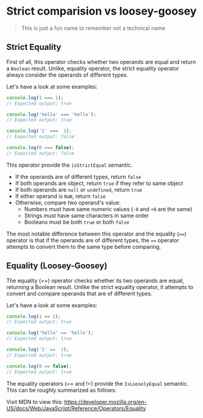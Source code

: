 # Strict comparision vs loosey-goosey 
> This is just a fun name to remember not a technical name
## Strict Equality
First of all, this operator checks whether two operands are equal and return a `Boolean` result. Unlike, equality operator, the strict equality operator always consider the operands of different types.

Let's have a look at some examples:
```javascript
console.log(1 === 1);
// Expected output: true

console.log('hello' === 'hello');
// Expected output: true

console.log('1' ===  1);
// Expected output: false

console.log(0 === false);
// Expected output: false
```

This operator provide the `isStrictEqual` semantic.
- If the operands are of different types, return `false`
- If both operands are object, return `true` if they refer to same object
- If both operands are `null` or `undefined`, return `true`
- If either operand is `NaN`, return `false`
- Otherwise, compare two operand's value:
  - Numbers must have same numeric values (`-0` and `+0` are the same)
  - Strings must have same characters in same order
  - Booleans must be both `true` or both `false`

The most notable difference between this operator and the equality (`==`) operator is that if the operands are of different types, the `==` operator attempts to convert them to the same type before comparing.

## Equality (Loosey-Goosey)

The equality (==) operator checks whether its two operands are equal, returning a Boolean result. Unlike the strict equality operator, it attempts to convert and compare operands that are of different types.

Let's have a look at some examples:
```javascript
console.log(1 == 1);
// Expected output: true

console.log('hello' == 'hello');
// Expected output: true

console.log('1' ==  1);
// Expected output: true

console.log(0 == false);
// Expected output: true

```
The equality operators (== and !=) provide the `IsLooselyEqual` semantic. This can be roughly summarized as follows:

Visit MDN to view this: https://developer.mozilla.org/en-US/docs/Web/JavaScript/Reference/Operators/Equality
